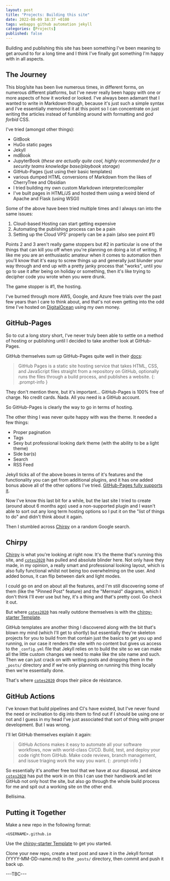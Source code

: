 ```yaml
---
layout: post
title: "Projects: Building this site"
date: 2022-08-09 18:37 +0100
tags: webapps github automation jekyll
categories: [Projects]
published: false
---
```


Building and publishing this site has been something I've been meaning to get around to for a long time and I think I've finally got something I'm happy with in all aspects.

## The Journey

This blog/site has been live numerous times, in different forms, on numerous different platforms, but I've never really been happy with one or more aspects of how it worked or looked. I've always been adamant that I wanted to write in Markdown though, because it's just such a simple syntax and I've essentially memorised it at this point so I can concentrate on just writing the articles instead of fumbling around with formatting and *god forbid* CSS.

I've tried (amongst other things):

- GitBook
- HuGo static pages
- Jekyll
- mdBook
- JupyterBook (*these are actually quite cool, highly recommended for a security teams knowledge base/playbook storage*)
- GitHub-Pages (just using their basic templates)
- various dumped HTML conversions of Markdown from the likes of CherryTree and Obsidian
- I tried building my own custom Markdown interpreter/compiler
- I've built pages in HTML/JS and hosted them using a weird blend of Apache and Flask (using WSGI)

Some of the above have been tried multiple times and I always ran into the same issues:

1. Cloud-based Hosting can start getting expensive
2. Automating the publishing process can be a pain
3. Setting up the Cloud VPS' properly can be a pain (also see point #1)

Points 2 and 3 aren't really game stoppers but #2 in particular is one of the things that can kill you off when you're planning on doing a lot of writing. If like me you are an enthusiastic amateur when it comes to automation then you'll know that it's easy to screw things up and generally just blunder your way through and end up with a pretty janky process that "works", until you go to use it after being on holiday or something, then it's like trying to decipher code you wrote when you were drunk.

The game stopper is #1, the hosting.

I've burned through more AWS, Google, and Azure free trials over the past few years than I care to think about, and that's not even getting into the odd time I've hosted on [DigitalOcean](https://m.do.co/c/b2efff986b61) using my own money.

## GitHub-Pages

So to cut a long story short, I've never truly been able to settle on a method of hosting or publishing until I decided to take another look at GitHub-Pages.

GitHub themselves sum up GitHub-Pages quite well in their [docs](https://docs.github.com/en/pages/getting-started-with-github-pages/about-github-pages):

> GitHub Pages is a static site hosting service that takes HTML, CSS, and JavaScript files straight from a repository on GitHub, optionally runs the files through a build process, and publishes a website.
{: .prompt-info }

They don't mention there, but it's important... GitHub-Pages is 100% free of charge. No credit cards. Nada. All you need is a GitHub account.

So GitHub-Pages is clearly the way to go in terms of hosting.

The other thing I was never quite happy with was the theme. It needed a few things:

- Proper pagination
- Tags
- Sexy but professional looking dark theme (with the ability to be a light theme)
- Side bar(s)
- Search
- RSS Feed

Jekyll ticks all of the above boxes in terms of it's features and the functionality you can get from additional plugins, and it has one added bonus above all of the other options I've tried. [GitHub-Pages fully supports it](https://docs.github.com/en/pages/setting-up-a-github-pages-site-with-jekyll).

Now I've know this last bit for a while, but the last site I tried to create (around about 6 months ago) used a non-supported plugin and I wasn't able to sort out any long term hosting options so I put it on the "list of things to do" and didn't think about it again.

Then I stumbled across [Chirpy](https://chirpy.cotes.page/) on a random Google search.

## Chirpy

[Chirpy](https://chirpy.cotes.page/) is what you're looking at right now. It's the theme that's running this site, and [`cotes2020`](https://github.com/cotes2020/jekyll-theme-chirpy) has pulled and absolute blinder here. Not only have they made, in my opinion, a really smart and professional looking layout, which is also fully functional whilst not being too overwhelming on the user. And added bonus, it can flip between dark and light modes.

I could go on and on about all the features, and I'm still discovering some of them (like the "Pinned Post" feature) and the "Mermaid" diagrams, which I don't think I'll ever use but hey, it's a thing and that's pretty cool. Go check it out.

But where [`cotes2020`](https://github.com/cotes2020/jekyll-theme-chirpy) has really outdone themselves is with the [chirpy-starter Template](https://github.com/cotes2020/chirpy-starter).

GitHub templates are another thing I discovered along with the bit that's blown my mind (which I'll get to shortly) but essentially they're skeleton projects for you to build from that contain just the basics to get you up and running, in our case it renders the site with no content but gives us access to the `_config.yml` file that Jekyll relies on to build the site so we can make all the little custom changes we need to make like the site name and such. Then we can just crack on with writing posts and dropping them in the `_posts/` directory and if we're only planning on running this thing locally then we're essentially done.

That's where [`cotes2020`](https://github.com/cotes2020/) drops their pièce de résistance.

## GitHub Actions

I've known that build pipelines and CI's have existed, but I've never found the need or inclination to dig into them to find out if I should be using one or not and I guess in my head I've just associated that sort of thing with proper development. But I was wrong.

I'll let GitHub themselves explain it again:

> GitHub Actions makes it easy to automate all your software workflows, now with world-class CI/CD. Build, test, and deploy your code right from GitHub. Make code reviews, branch management, and issue triaging work the way you want.
{: .prompt-info }

So essentially it's another free tool that we have at our disposal, and since [`cotes2020`](https://github.com/cotes2020/) has put the work in on this I can use their handiwork and let GitHub not only host the site, but also go through the whole build process for me and spit out a working site on the other end.

Bellisima.

## Putting it Together

Make a new repo in the following format:

`<USERNAME>.github.io`

Use the [chirpy-starter Template](https://github.com/cotes2020/chirpy-starter) to get you started.

Clone your new repo, create a test post and save it in the Jekyll format (YYYY-MM-DD-name.md) to the `_posts/` directory, then commit and push it back up.

---TBC---
